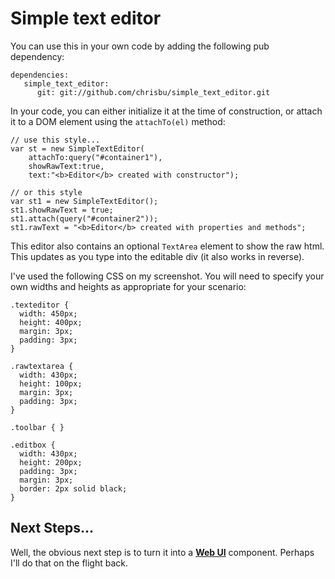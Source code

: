 # Simple text editor

You can use this in your own code by adding the following pub dependency:

    dependencies: 
       simple_text_editor:
          git: git://github.com/chrisbu/simple_text_editor.git


In your code, you can either initialize it at the time of construction, or attach it to a DOM element using the `attachTo(el)` method:

    // use this style...
    var st = new SimpleTextEditor(
        attachTo:query("#container1"),
        showRawText:true,
        text:"<b>Editor</b> created with constructor");  
  
    // or this style
    var st1 = new SimpleTextEditor();
    st1.showRawText = true;
    st1.attach(query("#container2"));
    st1.rawText = "<b>Editor</b> created with properties and methods";

This editor also contains an optional `TextArea` element to show the raw html.  This updates as you type into the editable div (it also works in reverse).

I've used the following CSS on my screenshot.  You will need to specify your own widths and heights as appropriate for your scenario:

	.texteditor {
	  width: 450px;
	  height: 400px;
	  margin: 3px;
	  padding: 3px; 
	}
	
	.rawtextarea {
	  width: 430px;
	  height: 100px;
	  margin: 3px;
	  padding: 3px;
	}
	
	.toolbar { }
	
	.editbox {
	  width: 430px;
	  height: 200px;
	  padding: 3px;
	  margin: 3px;
	  border: 2px solid black;  
	}

## Next Steps...

Well, the obvious next step is to turn it into a [**Web UI**](http://www.dartlang.org/articles/dart-web-components/) component.  Perhaps I'll do that on the flight back.